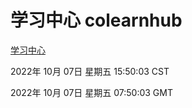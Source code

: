 # 学习中心 colearnhub
[学习中心](http://27.19.33.125:56308/colearnhub/)

2022年 10月 07日 星期五 15:50:03 CST

2022年 10月 07日 星期五 07:50:03 GMT
